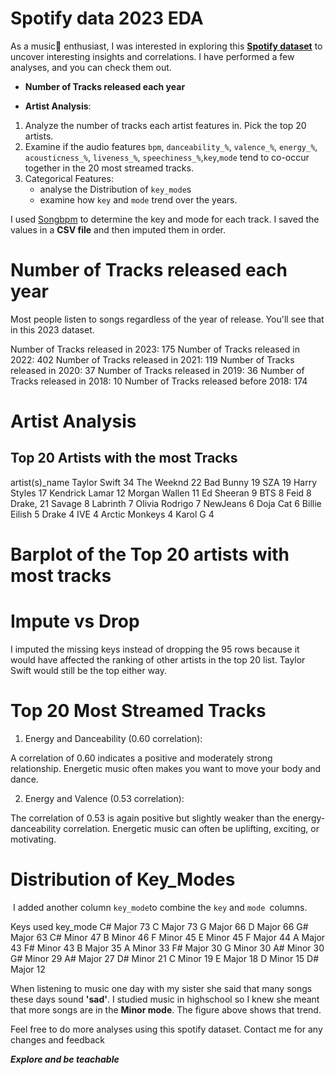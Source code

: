 # **Spotify data 2023 EDA**

As a music🎵 enthusiast, I was interested in exploring this **[Spotify dataset](https://www.kaggle.com/datasets/nelgiriyewithana/top-spotify-songs-2023)** to uncover interesting insights and correlations. I have performed a few analyses, and you can check them out.

* **Number of Tracks released each year**

* **Artist Analysis**:
1. Analyze the number of tracks each artist features in. Pick the top 20 artists. 
1. Examine if the audio features `bpm`, `danceability_%`, `valence_%`, `energy_%`, `acousticness_%`, `liveness_%`, `speechiness_%`,`key`,`mode` tend to co-occur together in the 20 most streamed tracks.
1. Categorical Features: 
   * analyse the Distribution of `key_mode`s
   * examine how `key` and `mode` trend over the years.

I used  [Songbpm](https://songbpm.com/) to determine the key and mode for each track. I saved the values in a **CSV file** and then imputed them in order.

# Number of Tracks released each year

Most people listen to songs regardless of the year of release. You'll see that in this 2023 dataset.

Number of Tracks released in 2023: 175
Number of Tracks released in 2022: 402
Number of Tracks released in 2021: 119
Number of Tracks released in 2020: 37
Number of Tracks released in 2019: 36
Number of Tracks released in 2018: 10
Number of Tracks released before 2018: 174

# Artist Analysis

## Top 20 Artists with the most Tracks

artist(s)_name
Taylor Swift        34
The Weeknd          22
Bad Bunny           19
SZA                 19
Harry Styles        17
Kendrick Lamar      12
Morgan Wallen       11
Ed Sheeran           9
BTS                  8
Feid                 8
Drake, 21 Savage     8
Labrinth             7
Olivia Rodrigo       7
NewJeans             6
Doja Cat             6
Billie Eilish        5
Drake                4
IVE                  4
Arctic Monkeys       4
Karol G              4

# Barplot of the Top 20 artists with most tracks

# Impute vs Drop

I imputed the missing keys instead of dropping the 95 rows because it would have affected the ranking of other artists in the top 20 list. Taylor Swift would still be the top either way.

# Top 20 Most Streamed Tracks

1. Energy and Danceability (0.60 correlation):

A correlation of 0.60 indicates a positive and moderately strong relationship.
Energetic music often makes you want to move your body and dance.

2. Energy and Valence (0.53 correlation):

The correlation of 0.53 is again positive but slightly weaker than the energy-danceability correlation.
Energetic music can often be uplifting, exciting, or motivating.

# Distribution of Key_Modes
​
I added another column `key_mode`to combine the `key` and `mode `columns.

Keys used key_mode
C# Major    73
C Major     73
G Major     66
D Major     66
G# Major    63
C# Minor    47
B Minor     46
F Minor     45
E Minor     45
F Major     44
A Major     43
F# Minor    43
B Major     35
A Minor     33
F# Major    30
G Minor     30
A# Minor    30
G# Minor    29
A# Major    27
D# Minor    21
C Minor     19
E Major     18
D Minor     15
D# Major    12

When listening to music one day with my sister she said that many songs these days sound **'sad'**. I studied music in highschool so I knew she meant that more songs are in the **Minor mode**. The figure above shows that trend.

Feel free to do more analyses using this spotify dataset. Contact me for any changes and feedback

***Explore and be teachable***
